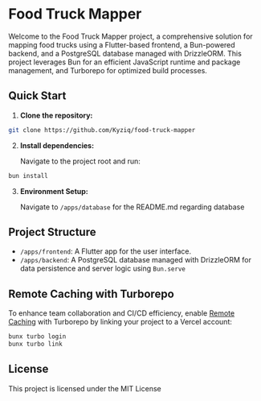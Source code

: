 # Food Truck Mapper

Welcome to the Food Truck Mapper project, a comprehensive solution for mapping food trucks using a Flutter-based frontend, a Bun-powered backend, and a PostgreSQL database managed with DrizzleORM. This project leverages Bun for an efficient JavaScript runtime and package management, and Turborepo for optimized build processes.

## Quick Start

1. **Clone the repository:**

```sh
git clone https://github.com/Kyziq/food-truck-mapper
```

2. **Install dependencies:**

   Navigate to the project root and run:

```sh
bun install
```

3. **Environment Setup:**

   Navigate to `/apps/database` for the README.md regarding database

## Project Structure

- `/apps/frontend`: A Flutter app for the user interface.
- `/apps/backend`: A PostgreSQL database managed with DrizzleORM for data persistence and server logic using `Bun.serve`

## Remote Caching with Turborepo

To enhance team collaboration and CI/CD efficiency, enable [Remote Caching](https://turbo.build/repo/docs/core-concepts/remote-caching) with Turborepo by linking your project to a Vercel account:

```sh
bunx turbo login
bunx turbo link
```

## License

This project is licensed under the MIT License
